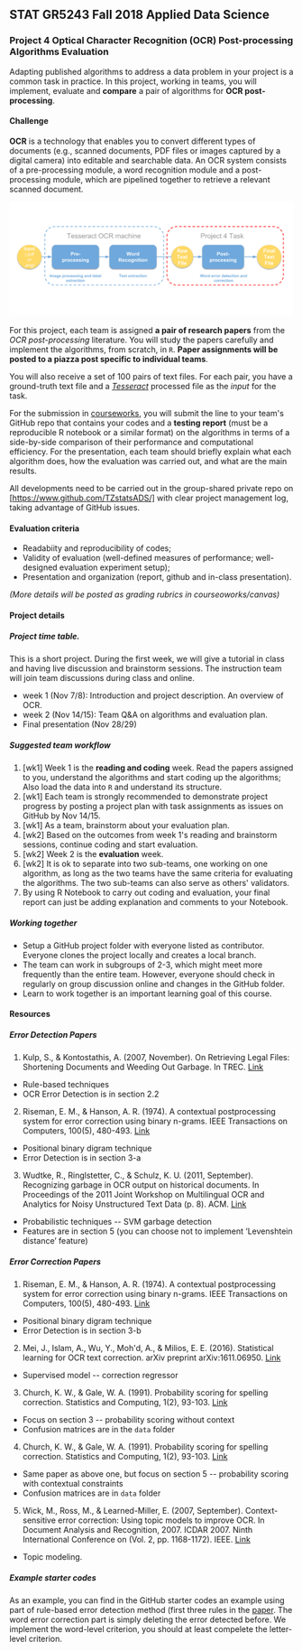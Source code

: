 ## STAT GR5243 Fall 2018 Applied Data Science
### Project 4 Optical Character Recognition (OCR) Post-processing Algorithms Evaluation

Adapting published algorithms to address a data problem in your project is a common task in practice. In this project, working in teams, you will implement, evaluate and **compare** a pair of algorithms for **OCR post-processing**.

#### Challenge

**OCR** is a technology that enables you to convert different types of documents (e.g., scanned documents, PDF files or images captured by a digital camera) into editable and searchable data. An OCR system consists of a pre-processing module, a word recognition module and a post-processing module, which are pipelined together to retrieve a relevant scanned document.

![image](ocr_flowchart.png)

For this project, each team is assigned **a pair of research papers** from the *OCR post-processing* literature. You will study the papers carefully and implement the algorithms, from scratch, in `R`. **Paper assignments will be posted to a piazza post specific to individual teams**. 

You will also receive a set of 100 pairs of text files. For each pair, you have a ground-truth text file and a *[Tesseract](https://en.wikipedia.org/wiki/Tesseract_(software))* processed file as the *input* for the task. 

For the submission in [courseworks](https://courseworks2.columbia.edu/courses/69338/assignments/), you will submit the line to your team's GitHub repo that contains your codes and a **testing report** (must be a reproducible R notebook or a similar format) on the algorithms in terms of a side-by-side comparison of their performance and computational efficiency. For the presentation, each team should briefly explain what each algorithm does, how the evaluation was carried out, and what are the main results.

All developments need to be carried out in the group-shared private repo on [https://www.github.com/TZstatsADS/] with clear project management log, taking advantage of GitHub issues.

#### Evaluation criteria 
- Readabiity and reproducibility of codes;
- Validity of evaluation (well-defined measures of performance; well-designed evaluation experiment setup);
- Presentation and organization (report, github and in-class presentation).

*(More details will be posted as grading rubrics in courseoworks/canvas)*

#### Project details

##### Project time table.

This is a short project. During the first week, we will give a tutorial in class and having live discussion and brainstorm sessions. The instruction team will join team discussions during class and online. 

- week 1 (Nov 7/8): Introduction and project description. An overview of OCR.
- week 2 (Nov 14/15): Team Q&A on algorithms and evaluation plan.
- Final presentation (Nov 28/29)

##### Suggested team workflow
1. [wk1] Week 1 is the **reading and coding** week. Read the papers assigned to you, understand the algorithms and start coding up the algorithms; Also load the data into `R` and understand its structure. 
2. [wk1] Each team is strongly recommended to demonstrate project progress by posting a project plan with task assignments as issues on GitHub by Nov 14/15. 
4. [wk1] As a team, brainstorm about your evaluation plan.  
5. [wk2] Based on the outcomes from week 1's reading and brainstorm sessions, continue coding and start evaluation. 
6. [wk2] Week 2 is the **evaluation** week. 
7. [wk2] It is ok to separate into two sub-teams, one working on one algorithm, as long as the two teams have the same criteria for evaluating the algorithms. The two sub-teams can also serve as others' validators. 
8. By using R Notebook to carry out coding and evaluation, your final report can just be adding explanation and comments to your Notebook. 

##### Working together
- Setup a GitHub project folder with everyone listed as contributor. Everyone clones the project locally and creates a local branch. 
- The team can work in subgroups of 2-3, which might meet more frequently than the entire team. However, everyone should check in regularly on group discussion online and changes in the GitHub folder.
- Learn to work together is an important learning goal of this course.   

#### Resources

##### Error Detection Papers 

1. Kulp, S., & Kontostathis, A. (2007, November). On Retrieving Legal Files: Shortening Documents and Weeding Out Garbage. In TREC. [Link](http://webpages.ursinus.edu/akontostathis/KulpKontostathisFinal.pdf)
* Rule-based techniques
* OCR Error Detection is in section 2.2

2. Riseman, E. M., & Hanson, A. R. (1974). A contextual postprocessing system for error correction using binary n-grams. IEEE Transactions on Computers, 100(5), 480-493. [Link](https://ieeexplore.ieee.org/stamp/stamp.jsp?tp=&arnumber=1672564&tag=1)
* Positional binary digram technique
* Error Detection is in section 3-a

3. Wudtke, R., Ringlstetter, C., & Schulz, K. U. (2011, September). Recognizing garbage in OCR output on historical documents. In Proceedings of the 2011 Joint Workshop on Multilingual OCR and Analytics for Noisy Unstructured Text Data (p. 8). ACM. [Link](https://dl.acm.org/citation.cfm?doid=2034617.2034626)
* Probabilistic techniques -- SVM garbage detection
* Features are in section 5 (you can choose not to implement ‘Levenshtein distance’ feature)

##### Error Correction Papers 

1. Riseman, E. M., & Hanson, A. R. (1974). A contextual postprocessing system for error correction using binary n-grams. IEEE Transactions on Computers, 100(5), 480-493. [Link](https://ieeexplore.ieee.org/stamp/stamp.jsp?tp=&arnumber=1672564&tag=1)
* Positional binary digram technique
* Error Detection is in section 3-b

2. Mei, J., Islam, A., Wu, Y., Moh'd, A., & Milios, E. E. (2016). Statistical learning for OCR text correction. arXiv preprint arXiv:1611.06950. [Link](https://arxiv.org/pdf/1611.06950.pdf)
* Supervised model -- correction regressor

3. Church, K. W., & Gale, W. A. (1991). Probability scoring for spelling correction. Statistics and Computing, 1(2), 93-103. [Link](https://link.springer.com/content/pdf/10.1007%2FBF01889984.pdf)
* Focus on section 3 -- probability scoring without context
* Confusion matrices are in the `data` folder

4. Church, K. W., & Gale, W. A. (1991). Probability scoring for spelling correction. Statistics and Computing, 1(2), 93-103. [Link](https://link.springer.com/content/pdf/10.1007%2FBF01889984.pdf)
* Same paper as above one, but focus on section 5 -- probability scoring with contextual constraints
* Confusion matrices are in `data` folder

5. Wick, M., Ross, M., & Learned-Miller, E. (2007, September). Context-sensitive error correction: Using topic models to improve OCR. In Document Analysis and Recognition, 2007. ICDAR 2007. Ninth International Conference on (Vol. 2, pp. 1168-1172). IEEE. [Link](https://ieeexplore.ieee.org/stamp/stamp.jsp?tp=&arnumber=4377099)
* Topic modeling.

##### Example starter codes

As an example, you can find in the GitHub starter codes an example using part of rule-based error detection method (first three rules in the [paper](http://webpages.ursinus.edu/akontostathis/KulpKontostathisFinal.pdf). The word error correction part is simply deleting the error detected before. We implement the word-level criterion, you should at least compelete the letter-level criterion.
